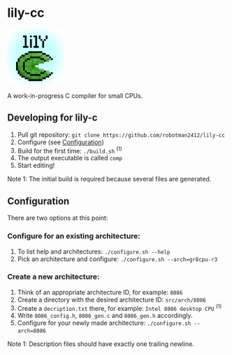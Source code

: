 # lily-cc
![Icon image](icon.png)

A work-in-progress C compiler for small CPUs.

## Developing for lily-c
1. Pull git repository: `git clone https://github.com/robotman2412/lily-cc`
2. Configure (see [Configuration](#Configuration))
3. Build for the first time: `./build.sh` <sup>(1)</sup>
4. The output executable is called `comp`
5. Start editing!

Note 1: The initial build is required because several files are generated.

## Configuration
There are two options at this point:

### Configure for an existing architecture:
1. To list help and architectures: `./configure.sh --help`
2. Pick an architecture and configure: `./configure.sh --arch=gr8cpu-r3`

### Create a new architecture:
1. Think of an appropriate architecture ID, for example: `8086`
2. Create a directory with the desired architecture ID: `src/arch/8086`
3. Create a `decription.txt` there, for example: `Intel 8086 desktop CPU` <sup>(1)</sup>
4. Write `8086_config.h`, `8086_gen.c` and `8086_gen.h` accordingly.
5. Configure for your newly made architecture: `./configure.sh --arch=8086`

Note 1: Description files should have exactly one trailing newline.
